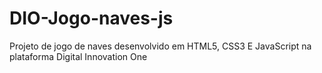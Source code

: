 # DIO-Jogo-naves-js
Projeto de jogo de naves desenvolvido em HTML5, CSS3 E JavaScript na plataforma Digital Innovation One

